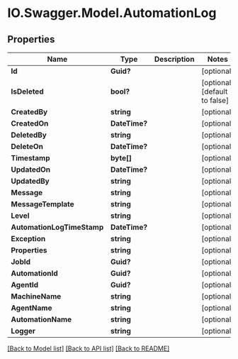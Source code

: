# IO.Swagger.Model.AutomationLog
## Properties

Name | Type | Description | Notes
------------ | ------------- | ------------- | -------------
**Id** | **Guid?** |  | [optional] 
**IsDeleted** | **bool?** |  | [optional] [default to false]
**CreatedBy** | **string** |  | [optional] 
**CreatedOn** | **DateTime?** |  | [optional] 
**DeletedBy** | **string** |  | [optional] 
**DeleteOn** | **DateTime?** |  | [optional] 
**Timestamp** | **byte[]** |  | [optional] 
**UpdatedOn** | **DateTime?** |  | [optional] 
**UpdatedBy** | **string** |  | [optional] 
**Message** | **string** |  | [optional] 
**MessageTemplate** | **string** |  | [optional] 
**Level** | **string** |  | [optional] 
**AutomationLogTimeStamp** | **DateTime?** |  | [optional] 
**Exception** | **string** |  | [optional] 
**Properties** | **string** |  | [optional] 
**JobId** | **Guid?** |  | [optional] 
**AutomationId** | **Guid?** |  | [optional] 
**AgentId** | **Guid?** |  | [optional] 
**MachineName** | **string** |  | [optional] 
**AgentName** | **string** |  | [optional] 
**AutomationName** | **string** |  | [optional] 
**Logger** | **string** |  | [optional] 

[[Back to Model list]](../README.md#documentation-for-models) [[Back to API list]](../README.md#documentation-for-api-endpoints) [[Back to README]](../README.md)

